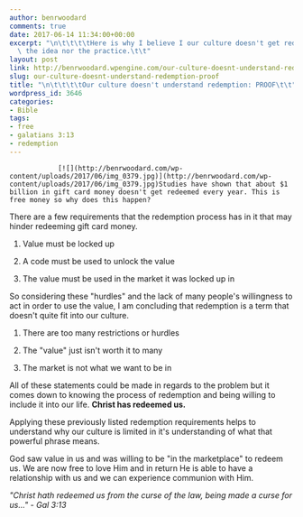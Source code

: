 ```yaml
---
author: benrwoodard
comments: true
date: 2017-06-14 11:34:00+00:00
excerpt: "\n\t\t\t\tHere is why I believe I our culture doesn't get redemption. Neither\
  \ the idea nor the practice.\t\t"
layout: post
link: http://benrwoodard.wpengine.com/our-culture-doesnt-understand-redemption-proof/
slug: our-culture-doesnt-understand-redemption-proof
title: "\n\t\t\t\tOur culture doesn't understand redemption: PROOF\t\t"
wordpress_id: 3646
categories:
- Bible
tags:
- free
- galatians 3:13
- redemption
---
```



				[![](http://benrwoodard.com/wp-content/uploads/2017/06/img_0379.jpg)](http://benrwoodard.com/wp-content/uploads/2017/06/img_0379.jpg)Studies have shown that about $1 billion in gift card money doesn't get redeemed every year. This is free money so why does this happen? 

There are a few requirements that the redemption process has in it that may hinder redeeming gift card money. 



	
  1. Value must be locked up

	
  2. A code must be used to unlock the value

	
  3. The value must be used in the market it was locked up in


So considering these "hurdles" and the lack of many people's willingness to act in order to use the value, I am concluding that redemption is a term that doesn't quite fit into our culture. 

	
  1. There are too many restrictions or hurdles

	
  2. The "value" just isn't worth it to many

	
  3. The market is not what we want to be in


All of these statements could be made in regards to the problem but it comes down to knowing the process of redemption and being willing to include it into our life. 
**Christ has redeemed us.** 

Applying these previously listed redemption requirements helps to understand why our culture is limited in it's understanding of what that powerful phrase means.

God saw value in us and was willing to be "in the marketplace" to redeem us. We are now free to love Him and in return He is able to have a relationship with us and we can experience communion with Him.

_"Christ hath redeemed us from the curse of the law, being made a curse for us..." - Gal 3:13_		
